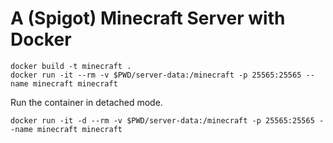 # A (Spigot) Minecraft Server with Docker

```
docker build -t minecraft .
docker run -it --rm -v $PWD/server-data:/minecraft -p 25565:25565 --name minecraft minecraft
```
Run the container in detached mode.
```
docker run -it -d --rm -v $PWD/server-data:/minecraft -p 25565:25565 --name minecraft minecraft
```
